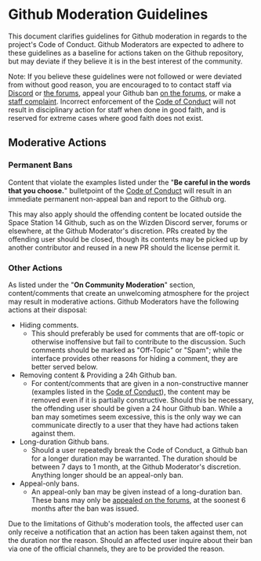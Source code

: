 # Github Moderation Guidelines

This document clarifies guidelines for Github moderation in regards to the project's Code of Conduct. Github Moderators are expected to adhere to these guidelines as a baseline for actions taken on the Github repository, but may deviate if they believe it is in the best interest of the community. 

Note: If you believe these guidelines were not followed or were deviated from without good reason, you are encouraged to to contact staff via [Discord](https://discord.ss14.io/) or [the forums](https://forum.spacestation14.com/), appeal your Github ban [on the forums](https://forum.spacestation14.com/c/ban-appeals/appeals-github/38), or make a [staff complaint](https://forum.spacestation14.com/t/staff-complaint-instructions-and-info/31). Incorrect enforcement of the [Code of Conduct](https://github.com/space-wizards/space-station-14/blob/master/CODE_OF_CONDUCT.md) will not result in disciplinary action for staff when done in good faith, and is reserved for extreme cases where good faith does not exist.

## Moderative Actions

### Permanent Bans

Content that violate the examples listed under the "**Be careful in the words that you choose.**" bulletpoint of the [Code of Conduct](https://github.com/space-wizards/space-station-14/blob/master/CODE_OF_CONDUCT.md) will result in an immediate permanent non-appeal ban and report to the Github org.

This may also apply should the offending content be located outside the Space Station 14 Github, such as on the Wizden Discord server, forums or elsewhere, at the Github Moderator's discretion. PRs created by the offending user should be closed, though its contents may be picked up by another contributor and reused in a new PR should the license permit it.

### Other Actions

As listed under the "**On Community Moderation**" section, content/comments that create an unwelcoming atmosphere for the project may result in moderative actions. Github Moderators have the following actions at their disposal:
- Hiding comments.
  - This should preferably be used for comments that are off-topic or otherwise inoffensive but fail to contribute to the discussion. Such comments should be marked as "Off-Topic" or "Spam"; while the interface provides other reasons for hiding a comment, they are better served below.
- Removing content & Providing a 24h Github ban.
  - For content/comments that are given in a non-constructive manner (examples listed in the [Code of Conduct](https://github.com/space-wizards/space-station-14/blob/master/CODE_OF_CONDUCT.md)), the content may be removed even if it is partially constructive. Should this be necessary, the offending user should be given a 24 hour Github ban. While a ban may sometimes seem excessive, this is the only way we can communicate directly to a user that they have had actions taken against them.
- Long-duration Github bans.
  - Should a user repeatedly break the Code of Conduct, a Github ban for a longer duration may be warranted. The duration should be between 7 days to 1 month, at the Github Moderator's discretion. Anything longer should be an appeal-only ban.
- Appeal-only bans.
  - An appeal-only ban may be given instead of a long-duration ban. These bans may only be [appealed on the forums](https://forum.spacestation14.com/c/ban-appeals/appeals-github/38), at the soonest 6 months after the ban was issued.
 
Due to the limitations of Github's moderation tools, the affected user can only receive a notification that an action has been taken against them, not the duration nor the reason. Should an affected user inquire about their ban via one of the official channels, they are to be provided the reason.
